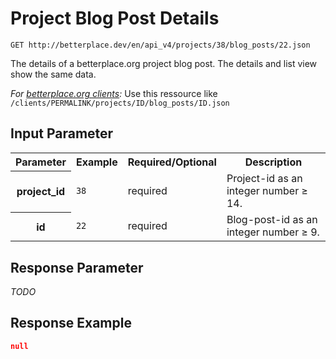 
# Project Blog Post Details

```nginx
GET http://betterplace.dev/en/api_v4/projects/38/blog_posts/22.json
```

The details of a betterplace.org project blog post.
The details and list view show the same data.

*For [betterplace.org clients](README.md#client-api):*
Use this ressource like `/clients/PERMALINK/projects/ID/blog_posts/ID.json`


## Input Parameter

<table>
  <tr>
    <th>Parameter</th>
    <th>Example</th>
    <th>Required/Optional</th>
    <th>Description</th>
  </tr>
  <tr>
    <th>project_id</th>
    <td><code>38</code></td>
    <td>required</td>
    <td>Project-id as an integer number ≥ 14.</td>
  </tr>
  <tr>
    <th>id</th>
    <td><code>22</code></td>
    <td>required</td>
    <td>Blog-post-id as an integer number ≥ 9.</td>
  </tr>
</table>

## Response Parameter

*TODO*

## Response Example

```json
null
```


